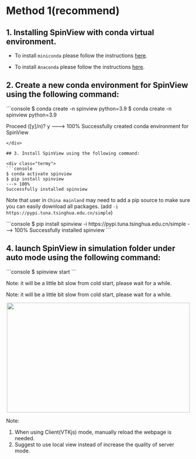 
# Method 1(recommend)



## 1. Installing SpinView with conda virtual environment.

* To install `miniconda` please follow the instructions [here](https://docs.conda.io/en/latest/miniconda.html).

* To install `Anaconda` please follow the instructions [here](https://docs.anaconda.com/anaconda/install/).

## 2. Create a new conda environment for SpinView using the following command:

<div class="termy">
```console
$ conda create -n spinview python=3.9
$ conda create -n spinview python=3.9

Proceed ([y]/n)?     y
---> 100%
Successfully created conda environment for SpinView
```
</div>

## 3. Install SpinView using the following command:

<div class="termy">
```console
$ conda activate spinview
$ pip install spinview
---> 100%
Successfully installed spinview
```
</div>


Note that user in `China mainland` may need to add a pip source to make sure you can easily download all packages. (add `-i https://pypi.tuna.tsinghua.edu.cn/simple`)

<div class="termy">
```console
$ pip install spinview  -i https://pypi.tuna.tsinghua.edu.cn/simple
---> 100%
Successfully installed spinview
```
</div>


## 4. launch SpinView in simulation folder under auto mode using the following command:


<div class="termy">
```console
$ spinview start
```
</div>

Note: it will be a little bit slow from cold start, please wait for a while. 

Note: it will be a little bit slow from cold start, please wait for a while. 

<div style="text-align: center;">
<img width=500, height=300 src="/SpinView/assets/home.png" draggable="false">
</div>

Note:

1. When using Client(VTKjs) mode, manually reload the webpage is needed. 
2. Suggest to use local view instead of increase the quality of server mode.


